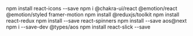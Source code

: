 npm install react-icons --save
npm i @chakra-ui/react @emotion/react @emotion/styled framer-motion
npm install @reduxjs/toolkit
npm install react-redux
npm install --save react-spinners
npm install --save aos@next
npm i --save-dev @types/aos
npm install react-slick --save